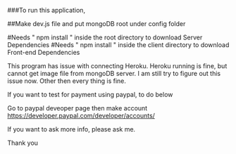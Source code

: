 ###To run this application,

##Make dev.js file  and put mongoDB root under config folder

#Needs " npm install " inside the root directory to download Server Dependencies
#Needs " npm install " inside the client directory to download Front-end Dependencies 

This program has issue with connecting Heroku. 
Heroku running is fine, but cannot get image file from mongoDB server.
I am still try to figure out this issue now. 
Other then every thing is fine.

If you want to test for payment using paypal, to do below

Go to paypal deveoper page then make account
https://developer.paypal.com/developer/accounts/

If you want to ask more info, please ask me.

Thank you


